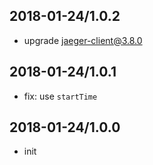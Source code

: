 ## 2018-01-24/1.0.2

- upgrade jaeger-client@3.8.0

## 2018-01-24/1.0.1

- fix: use `startTime`

## 2018-01-24/1.0.0

- init

